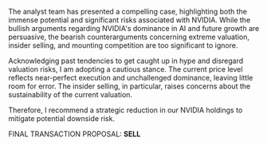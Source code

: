The analyst team has presented a compelling case, highlighting both the immense potential and significant risks associated with NVIDIA. While the bullish arguments regarding NVIDIA's dominance in AI and future growth are persuasive, the bearish counterarguments concerning extreme valuation, insider selling, and mounting competition are too significant to ignore.

Acknowledging past tendencies to get caught up in hype and disregard valuation risks, I am adopting a cautious stance. The current price level reflects near-perfect execution and unchallenged dominance, leaving little room for error. The insider selling, in particular, raises concerns about the sustainability of the current valuation.

Therefore, I recommend a strategic reduction in our NVIDIA holdings to mitigate potential downside risk.

FINAL TRANSACTION PROPOSAL: **SELL**